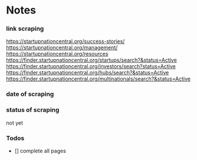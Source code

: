 # Notes

### link scraping
https://startupnationcentral.org/success-stories/
https://startupnationcentral.org/management/
https://startupnationcentral.org/resources
https://finder.startupnationcentral.org/startups/search?&status=Active
https://finder.startupnationcentral.org/investors/search?status=Active
https://finder.startupnationcentral.org/hubs/search?&status=Active
https://finder.startupnationcentral.org/multinationals/search?&status=Active

### date of scraping


### status of scraping
not yet

### Todos
- [] complete all pages